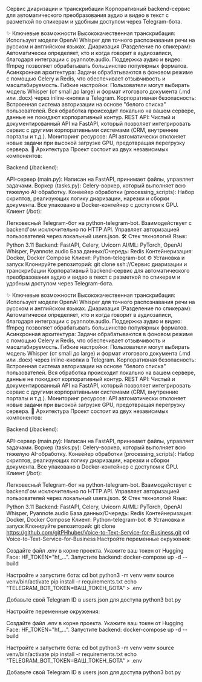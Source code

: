 Сервис диаризации и транскрибации
Корпоративный backend-сервис для автоматического преобразования аудио и видео в текст с разметкой по спикерам и удобным доступом через Telegram-бота.

✨ Ключевые возможности
Высококачественная транскрибация: Использует модели OpenAI Whisper для точного распознавания речи на русском и английском языках.
Диаризация (Разделение по спикерам): Автоматически определяет, кто и когда говорит в аудиозаписи, благодаря интеграции с pyannote.audio.
Поддержка аудио и видео: ffmpeg позволяет обрабатывать большинство популярных форматов.
Асинхронная архитектура: Задачи обрабатываются в фоновом режиме с помощью Celery и Redis, что обеспечивает отзывчивость и масштабируемость.
Гибкие настройки: Пользователи могут выбирать модель Whisper (от small до large) и формат итогового документа (.md или .docx) через inline-кнопки в Telegram.
Корпоративная безопасность:
Встроенная система авторизации на основе "белого списка" пользователей.
Вся обработка происходит локально на вашем сервере, данные не покидают корпоративный контур.
REST API: Чистый и документированный API на FastAPI, который позволяет интегрировать сервис с другими корпоративными системами (CRM, внутренние порталы и т.д.).
Мониторинг ресурсов: API автоматически отклоняет новые задачи при высокой загрузке GPU, предотвращая перегрузку сервера.
🚀 Архитектура
Проект состоит из двух независимых компонентов:

Backend (/backend):

API-сервер (main.py): Написан на FastAPI, принимает файлы, управляет задачами.
Воркер (tasks.py): Celery-воркер, который выполняет всю тяжелую AI-обработку.
Конвейер обработки (processing_scripts): Набор скриптов, реализующих логику диаризации, нарезки и сборки документа.
Все упаковано в Docker-контейнер с доступом к GPU.
Клиент (/bot):

Легковесный Telegram-бот на python-telegram-bot.
Взаимодействует с backend'ом исключительно по HTTP API.
Управляет авторизацией пользователей через локальный users.json.
🛠 Стек технологий
Язык: Python 3.11
Backend: FastAPI, Celery, Uvicorn
AI/ML: PyTorch, OpenAI Whisper, Pyannote.audio
База данных/Очередь: Redis
Контейнеризация: Docker, Docker Compose
Клиент: Python-telegram-bot
⚙️ Установка и запуск
Клонируйте репозиторий: git clone ssh://Сервис диаризации и транскрибации
Корпоративный backend-сервис для автоматического преобразования аудио и видео в текст с разметкой по спикерам и удобным доступом через Telegram-бота.

✨ Ключевые возможности
Высококачественная транскрибация: Использует модели OpenAI Whisper для точного распознавания речи на русском и английском языках.
Диаризация (Разделение по спикерам): Автоматически определяет, кто и когда говорит в аудиозаписи, благодаря интеграции с pyannote.audio.
Поддержка аудио и видео: ffmpeg позволяет обрабатывать большинство популярных форматов.
Асинхронная архитектура: Задачи обрабатываются в фоновом режиме с помощью Celery и Redis, что обеспечивает отзывчивость и масштабируемость.
Гибкие настройки: Пользователи могут выбирать модель Whisper (от small до large) и формат итогового документа (.md или .docx) через inline-кнопки в Telegram.
Корпоративная безопасность:
Встроенная система авторизации на основе "белого списка" пользователей.
Вся обработка происходит локально на вашем сервере, данные не покидают корпоративный контур.
REST API: Чистый и документированный API на FastAPI, который позволяет интегрировать сервис с другими корпоративными системами (CRM, внутренние порталы и т.д.).
Мониторинг ресурсов: API автоматически отклоняет новые задачи при высокой загрузке GPU, предотвращая перегрузку сервера.
🚀 Архитектура
Проект состоит из двух независимых компонентов:

Backend (/backend):

API-сервер (main.py): Написан на FastAPI, принимает файлы, управляет задачами.
Воркер (tasks.py): Celery-воркер, который выполняет всю тяжелую AI-обработку.
Конвейер обработки (processing_scripts): Набор скриптов, реализующих логику диаризации, нарезки и сборки документа.
Все упаковано в Docker-контейнер с доступом к GPU.
Клиент (/bot):

Легковесный Telegram-бот на python-telegram-bot.
Взаимодействует с backend'ом исключительно по HTTP API.
Управляет авторизацией пользователей через локальный users.json.
🛠 Стек технологий
Язык: Python 3.11
Backend: FastAPI, Celery, Uvicorn
AI/ML: PyTorch, OpenAI Whisper, Pyannote.audio
База данных/Очередь: Redis
Контейнеризация: Docker, Docker Compose
Клиент: Python-telegram-bot
⚙️ Установка и запуск
Клонируйте репозиторий: git clone https://github.com/gitPHhuber/Voice-to-Text-Service-for-Business.git
cd Voice-to-Text-Service-for-Business
Настройте переменные окружения:

Создайте файл .env в корне проекта.
Укажите ваш токен от Hugging Face: HF_TOKEN="hf_...".
Запустите backend: docker-compose up -d --build

Настройте и запустите бота: cd bot python3 -m venv venv source venv/bin/activate pip install -r requirements.txt echo "TELEGRAM_BOT_TOKEN=ВАШ_ТОКЕН_БОТА" > .env

Добавьте свой Telegram ID в users.json для доступа
python3 bot.py

Настройте переменные окружения:

Создайте файл .env в корне проекта.
Укажите ваш токен от Hugging Face: HF_TOKEN="hf_...".
Запустите backend: docker-compose up -d --build

Настройте и запустите бота: cd bot python3 -m venv venv source venv/bin/activate pip install -r requirements.txt echo "TELEGRAM_BOT_TOKEN=ВАШ_ТОКЕН_БОТА" > .env

Добавьте свой Telegram ID в users.json для доступа
python3 bot.py
